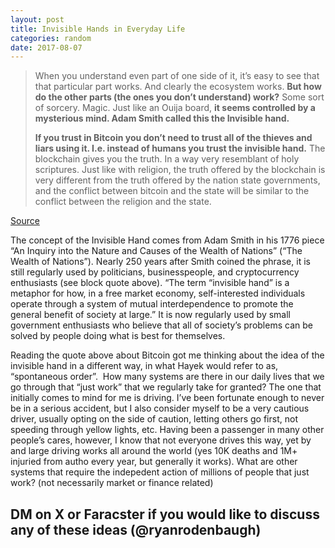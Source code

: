 ```yaml
---
layout: post
title: Invisible Hands in Everyday Life
categories: random
date: 2017-08-07
---
```


> When you understand even part of one side of it, it’s easy to see that that particular part works. And clearly the ecosystem works. ****But how do the other parts (the ones you don’t understand) work?**** Some sort of sorcery. Magic. Just like an Ouija board, ****it seems controlled by a mysterious mind. Adam Smith called this the Invisible hand.****
> 
> ****If you trust in Bitcoin you don’t need to trust all of the thieves and liars using it. I.e. instead of humans you trust the invisible hand.**** The blockchain gives you the truth. In a way very resemblant of holy scriptures. Just like with religion, the truth offered by the blockchain is very different from the truth offered by the nation state governments, and the conflict between bitcoin and the state will be similar to the conflict between the religion and the state.

[Source](https://ziggamon.tumblr.com/post/93502914957/why-bitcoin-is-religious?ref=ryanrodenbaugh.com)

The concept of the Invisible Hand comes from Adam Smith in his 1776 piece “An Inquiry into the Nature and Causes of the Wealth of Nations” (“The Wealth of Nations”). Nearly 250 years after Smith coined the phrase, it is still regularly used by politicians, businesspeople, and cryptocurrency enthusiasts (see block quote above). “The term “invisible hand” is a metaphor for how, in a free market economy, self-interested individuals operate through a system of mutual interdependence to promote the general benefit of society at large.” It is now regularly used by small government enthusiasts who believe that all of society’s problems can be solved by people doing what is best for themselves.

Reading the quote above about Bitcoin got me thinking about the idea of the invisible hand in a different way, in what Hayek would refer to as, “spontaneous order”.  How many systems are there in our daily lives that we go through that “just work” that we regularly take for granted? The one that initially comes to mind for me is driving. I’ve been fortunate enough to never be in a serious accident, but I also consider myself to be a very cautious driver, usually opting on the side of caution, letting others go first, not speeding through yellow lights, etc. Having been a passenger in many other people’s cares, however, I know that not everyone drives this way, yet by and large driving works all around the world (yes 10K deaths and 1M+ injuried from autho every year, but generally it works). What are other systems that require the indepedent action of millions of people that just work? (not necessarily market or finance related)

## DM on X or Faracster if you would like to discuss any of these ideas (@ryanrodenbaugh)